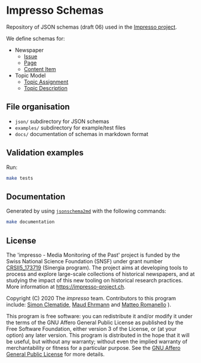 # Impresso Schemas

Repository of JSON schemas (draft 06) used in the [Impresso project](https://impresso-project.ch/).

We define schemas for:

- Newspaper
    - [Issue](docs/issue.schema.md)
    - [Page](docs/page.schema.md)
    - [Content Item](docs/contentitem.schema.md)
- Topic Model
    - [Topic Assignment](docs/topic_assignment.schema.md)
    - [Topic Description](docs/topic_description.schema.md)

## File organisation

 - `json/` subdirectory for JSON schemas
 - `examples/` subdirectory for example/test files
 - `docs/` documentation of schemas in markdown format

## Validation examples

Run:

```bash
make tests
```

## Documentation

Generated by using [`jsonschema2md`](https://github.com/adobe/jsonschema2md) with the following commands:

```bash
make documentation
```


## License

The 'impresso - Media Monitoring of the Past' project is funded by the Swiss National Science Foundation (SNSF) under grant number [CRSII5_173719](http://p3.snf.ch/project-173719) (Sinergia program). The project aims at developing tools to process and explore large-scale collections of historical newspapers, and at studying the impact of this new tooling on historical research practices. More information at https://impresso-project.ch.

Copyright (C) 2020  The *impresso* team. Contributors to this program include: [Simon Clematide](https://github.com/simon-clematide), [Maud Ehrmann](https://github.com/e-maud) and [Matteo Romanello](http://github.com/mromanello/) ).

This program is free software: you can redistribute it and/or modify it under the terms of the GNU Affero General Public License as published by the Free Software Foundation, either version 3 of the License, or (at your option) any later version. 
This program is distributed in the hope that it will be useful, but without any warranty; without even the implied warranty of merchantability or fitness for a particular purpose. See the [GNU Affero General Public License](https://github.com/impresso/impresso-schemas/blob/master/LICENSE) for more details.




